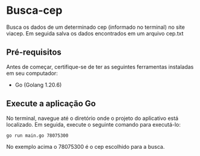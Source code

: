 # Busca-cep
Busca os dados de um determinado cep (informado no terminal) no site viacep. Em seguida salva os dados encontrados em um arquivo cep.txt

## Pré-requisitos
Antes de começar, certifique-se de ter as seguintes ferramentas instaladas em seu computador:

* Go (Golang 1.20.6)

## Execute a aplicação Go
No terminal, navegue até o diretório onde o projeto do aplicativo está localizado. Em seguida, execute o seguinte comando para executá-lo:

`go run main.go 78075300`

No exemplo acima o 78075300 é o cep escolhido para a busca.
